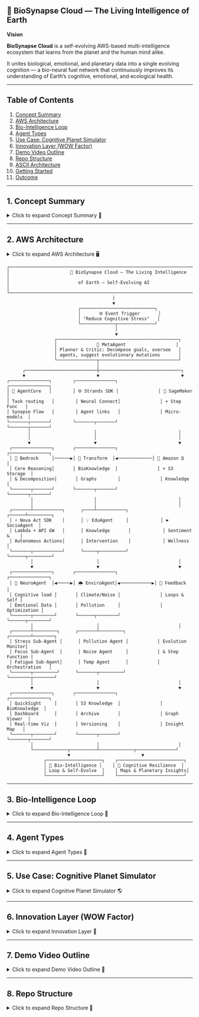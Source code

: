 
                  


## 🧬 BioSynapse Cloud — The Living Intelligence of Earth

**Vision**  

**BioSynapse Cloud** is a self-evolving AWS-based multi-intelligence ecosystem that learns from the planet and the human mind alike.  

It unites biological, emotional, and planetary data into a single evolving cognition — a bio-neural fuel network that continuously improves its understanding of Earth’s cognitive, emotional, and ecological health.  



---

## Table of Contents
1. [Concept Summary](#1-concept-summary)
2. [AWS Architecture](#2-aws-architecture)
3. [Bio-Intelligence Loop](#3-bio-intelligence-loop)
4. [Agent Types](#4-agent-types)
5. [Use Case: Cognitive Planet Simulator](#5-use-case-cognitive-planet-simulator)
6. [Innovation Layer (WOW Factor)](#6-innovation-layer-wow-factor)
7. [Demo Video Outline](#7-demo-video-outline)
8. [Repo Structure](#8-repo-structure)
9. [ASCII Architecture](#9-ascii-architecture)
10. [Getting Started](#10-getting-started)
11. [Outcome](#11-outcome)

---

## 1. Concept Summary

<details>
<summary>Click to expand Concept Summary 📝</summary>

**BioSynapse Cloud** is a multi-agent generative intelligence ecosystem built on the AWS AI stack, where each AWS service represents a biological system: perception, reasoning, memory, metabolism, regeneration.

- **AI as metabolism**: The ecosystem uses environmental and emotional data to fuel collective intelligence.  
- **Self-healing**: Micro-models evolve autonomously based on feedback.  
- **Planetary cognition**: The system produces actionable insights for cognitive, environmental, and societal well-being.

</details>

---

## 2. AWS Architecture

<details>
<summary>Click to expand AWS Architecture 🖥️</summary>

| Layer | Component | AWS Service | Bio-Analogy | Role |
| :--- | :--- | :--- | :--- | :--- |
| 🧠 **Cognitive Core** | Central Cortex | **Amazon Bedrock** | Executive Brain | Breaks complex planetary goals into sub-tasks; reflects on reasoning |
| 🔁 **Neural Connectivity** | Synaptic Pathways | **AgentCore + Strands SDK** | Synapses | Orchestrates inter-agent task exchanges |
| 🧫 **Learning Organism** | Micro-Model Trainer | **Amazon SageMaker + Step Functions** | Cellular Regeneration | Continuously fine-tunes models with real-time feedback |
| 💾 **Memory & Knowledge** | Long-Term Memory | **Amazon Q + S3** | Hippocampus & Genomic Storage | Stores reasoning traces, checkpoints, and evolution logs |
| ⚡ **Autonomous Action** | Motor Neurons | **Nova Act SDK + Lambda + API Gateway** | Motor System | Executes autonomous actions and triggers reflex loops |
| 🧬 **Transformation & Interpretation** | DNA Polymerase | **AWS Transform + Lambda + S3** | DNA Translator | Converts raw outputs into structured **BioKnowledge Graphs** |
| 🔍 **Observation & Visualization** | Sensory Cortex | **QuickSight + CloudWatch** | Brain Sensory Cortex | Visualizes agent evolution, cognition growth, and metrics |

</details>

```text
┌──────────────────────────────────────────────────────────────────────────────┐
│                       🧬 BioSynapse Cloud — The Living Intelligence            │
│                          of Earth — Self-Evolving AI                            │
└──────────────────────────────────────────────────────────────────────────────┘
                                        │
                                        ▼
                           ┌────────────────────────────┐
                           │       🌐 Event Trigger       │
                           │ "Reduce Cognitive Stress"   │
                           └─────────────┬──────────────┘
                                         │
                                         ▼
                  ┌──────────────────────────────────────────────┐
                  │               🧠 MetaAgent                   │
                  │ Planner & Critic: Decompose goals, oversee   │
                  │ agents, suggest evolutionary mutations       │
                  └───────────────┬──────────────────────────────┘
                                  │
      ┌───────────────────────────┼───────────────────────────────┐
      ▼                           ▼                               ▼
┌───────────────┐        ┌───────────────┐               ┌───────────────┐
│ 🔁 AgentCore   │        │ 🌐 Strands SDK │               │ 🧫 SageMaker   │
│ Task routing   │        │ Neural Connect│               │ + Step Func   │
│ Synapse Flow   │        │ Agent links   │               │ Micro-models  │
└───────┬───────┘        └───────┬───────┘               └───────┬───────┘
        │                        │                               │
        │                        │                               │
        ▼                        ▼                               ▼
 ┌───────────────┐       ┌───────────────┐               ┌───────────────┐
 │ 🧠 Bedrock     │──────▶│ 🧬 Transform  │◀─────────────│ 🧠 Amazon Q   │
 │ Core Reasoning│       │ BioKnowledge  │               │ + S3 Storage  │
 │ & Decomposition│       │ Graphs        │               │ Knowledge     │
 └───────┬───────┘       └───────┬───────┘               └───────┬───────┘
         │                       │                               │
         │                       │                               │
 ┌───────┴───────────┐      ┌────┴───────────┐            ┌──────┴─────────┐
 │ ⚡ Nova Act SDK    │      │ 💡 EduAgent     │            │ ❤️ SocioAgent  │
 │ Lambda + API GW   │      │ Knowledge       │            │ Sentiment &    │
 │ Autonomous Actions│      │ Intervention    │            │ Wellness       │
 └───────┬───────────┘      └─────┬──────────┘            └──────┬─────────┘
         │                        │                              │
         ▼                        ▼                              ▼
 ┌───────────────┐       ┌───────────────┐               ┌───────────────┐
 │ 🧬 NeuroAgent  │◀─────▶│ 🌦 EnviroAgent│◀────────────▶│ 🔄 Feedback   │
 │ Cognitive load │       │ Climate/Noise │               │ Loops & Self │
 │ Emotional Data │       │ Pollution     │               │ Optimization │
 └───────┬────────┘       └──────┬────────┘               └──────┬────────┘
         │                        │                              │
 ┌───────┴─────────┐      ┌───────┴─────────┐           ┌────────┴────────┐
 │ Stress Sub-Agent │      │ Pollution Agent │           │ Evolution Monitor│
 │ Focus Sub-Agent  │      │ Noise Agent     │           │ & Step Function │
 │ Fatigue Sub-Agent│      │ Temp Agent      │           │ Orchestration   │
 └───────┬─────────┘      └───────┬─────────┘           └────────┬────────┘
         │                        │                              │
         ▼                        ▼                              ▼
 ┌───────────────┐       ┌───────────────┐               ┌───────────────┐
 │ QuickSight     │       │ S3 Knowledge  │               │ BioKnowledge  │
 │ Dashboard      │       │ Archive       │               │ Graph Viewer  │
 │ Real-time Viz  │       │ Versioning    │               │ Insight Map   │
 └───────┬────────┘       └───────┬───────┘               └───────┬───────┘
         │                        │                              │
         └─────────────┬──────────┴─────────────┬───────────────┘
                       ▼                           ▼
              ┌─────────────────────┐    ┌─────────────────────────┐
              │ 🌱 Bio-Intelligence │    │ 🧬 Cognitive Resilience  │
              │ Loop & Self-Evolve  │    │ Maps & Planetary Insights│
              └─────────────────────┘    └─────────────────────────┘
```
---

## 3. Bio-Intelligence Loop

<details>
<summary>Click to expand Bio-Intelligence Loop 🔄</summary>

1. **Event Trigger**: e.g., “Reduce urban cognitive stress by 15%.”  
2. **Task Decomposition**: Bedrock Meta-Agent breaks goals into sub-tasks.  
3. **Task Dispatch**: AgentCore routes tasks to specialized agents (NeuroAgent, EnviroAgent, SocioAgent, EduAgent).  
4. **Agent Reasoning & Learning**:  
   - SageMaker micro-models predict outcomes  
   - Amazon Q retrieves prior knowledge  
   - Strands SDK coordinates agent cooperation  
5. **Autonomous Action**: Nova Act SDK + Lambda triggers API actions, notifications, or interventions.  
6. **Transformation**: AWS Transform structures outputs into BioKnowledge Graph nodes.  
7. **Observation & Evolution**: QuickSight visualizes cognition growth; Step Functions redeploys agents automatically.

**Outcome**: The system evolves intelligence, not just executes code.

</details>

---

## 4. Agent Types

<details>
<summary>Click to expand Agent Types 🤖</summary>

| Agent | Role | Function |
| :--- | :--- | :--- |
| 🧠 **MetaAgent** | Planner & Critic | Breaks high-level goals, evaluates agents, suggests mutations |
| 🧬 **NeuroAgent** | Cognitive Monitoring | Collects human emotion & mental load data, predicts cognitive stress trends |
| 🌦 **EnviroAgent** | Environmental Awareness | Reads climate, pollution, sound, and urban sensor data |
| ❤️ **SocioAgent** | Emotional Intelligence | Aggregates societal sentiment, wellness indices |
| 💡 **EduAgent** | Knowledge Intervention | Suggests educational or behavioral interventions |

</details>

---

## 5. Use Case: Cognitive Planet Simulator

<details>
<summary>Click to expand Cognitive Planet Simulator 🌎</summary>

- Build a **planetary nervous system**.  
- Agents analyze global biosignals (air 🌬️, sound 🔊, emotion ❤️, neural data 🧠).  
- Generate **Cognitive Resilience Maps 🗺️**, visualizing how environmental and mental factors co-regulate each other.  
- Provide **actionable insights** for urban planning, education, and social interventions.

</details>

---

## 6. Innovation Layer (WOW Factor)

<details>
<summary>Click to expand Innovation Layer 🌟</summary>

1. **Biofeedback Reflex Loop 🧠**: Agents “feel” accuracy & latency as biological stress → self-optimize.  
2. **Autonomous Rebirth 🔁**: Step Functions redeploy improved models automatically.  
3. **Agent Empathy Network 🌐**: Agents share confidence/energy states → emergent cooperation.  
4. **Human-in-the-Loop as DNA 🧬**: Human feedback encoded as permanent mutations.  
5. **Evolving Knowledge Genome 💫**: AWS Transform + S3 builds a continuously versioned graph of intelligence.

</details>

---

## 7. Demo Video Outline

<details>
<summary>Click to expand Demo Video Outline 🎥</summary>

1.  “What if AI could grow like life?”  
2. Bedrock delegating to agents.  
3. QuickSight dashboard visualizing cognition growth and evolution.  
4. : “It didn’t just learn — it evolved.”

</details>

---

## 8. Repo Structure

<details>
<summary>Click to expand Repo Structure 📁</summary>

```text
BioSynapse-Cloud/
│
├─ agents/
│  ├─ neuro_agent/🧠
│  │   ├─ main.py
│  │   ├─ model.py
│  │   └─ utils.py
│  ├─ enviro_agent/🌦
│  │   └─ ...
│  ├─ socio_agent/❤️
│  │   └─ ...
│  └─ edu_agent/💡
│      └─ ...
│
├─ core/
│  ├─ meta_agent.py
│  ├─ agent_dispatcher.py
│  └─ critic.py
│
├─ data/
│  ├─ raw/
│  ├─ processed/
│  └─ knowledge_graph/
│
├─ scripts/
│  ├─ deploy_agents.sh
│  └─ retrain_models.sh
│
├─ dashboards/
│  └─ quicksight_templates/
│
├─ tests/
│  └─ unit_tests/
│
├─ README.md
└─ requirements.txt
```
<details>
<summary>Click to expand ASCII Architecture 🖥️</summary>

```
                           ┌───────────────────────────┐
                           │      Event Trigger 🚨      │
                           │  "Reduce urban cognitive  │
                           │       stress by 15%"      │
                           └────────────┬─────────────┘
                                        │
                                        ▼
                           ┌───────────────────────────┐
                           │      Bedrock Meta-Agent   │
                           │  (Task Decomposition &    │
                           │       Reflection)         │
                           └────────────┬─────────────┘
                                        │
      ┌─────────────────────────────────┼─────────────────────────────────┐
      │                                 │                                 │
      ▼                                 ▼                                 ▼
┌───────────────┐                 ┌───────────────┐                 ┌───────────────┐
│  NeuroAgent 🧠 │                 │ EnviroAgent 🌦 │                 │ SocioAgent ❤️ │
│  SageMaker     │                 │ SageMaker      │                 │ SageMaker     │
│  Cognitive     │                 │ Environmental  │                 │ Emotional     │
│  Monitoring    │                 │ Awareness      │                 │ Intelligence  │
└───────┬───────┘                 └───────┬───────┘                 └───────┬───────┘
        │                                 │                                 │
        ▼                                 ▼                                 ▼
 ┌─────────────────────────┐      ┌─────────────────────────┐      ┌─────────────────────────┐
 │    Strands SDK 🌐        │      │    Strands SDK 🌐        │      │    Strands SDK 🌐        │
 │  Agent Coordination      │      │  Agent Coordination      │      │  Agent Coordination      │
 └───────────┬─────────────┘      └───────────┬─────────────┘      └───────────┬─────────────┘
             │                                 │                                 │
             ▼                                 ▼                                 ▼
        ┌───────────────┐                 ┌───────────────┐                 ┌───────────────┐
        │ Nova Act SDK ⚡│                 │ Nova Act SDK ⚡│                 │ Nova Act SDK ⚡│
        │ Autonomous    │                 │ Autonomous    │                 │ Autonomous    │
        │ Actions       │                 │ Actions       │                 │ Actions       │
        └───────┬───────┘                 └───────┬───────┘                 └───────┬───────┘
                │                                 │                                 │
                ▼                                 ▼                                 ▼
         ┌───────────────────────────┐    ┌───────────────────────────┐
         │  AWS Transform + S3 🧬    │    │  Amazon Q + S3 💾         │
         │  BioKnowledge Graph       │    │  Long-Term Memory        │
         └─────────────┬─────────────┘    └─────────────┬─────────────┘
                       │                               │
                       ▼                               ▼
                  ┌───────────────┐             ┌───────────────┐
                  │ Step Functions │             │ QuickSight 🔍 │
                  │ Neural Growth  │             │ Sensory Cortex│
                  │ Lifecycle Mgmt │             │ Visualization │
                  └───────────────┘             └───────────────┘



